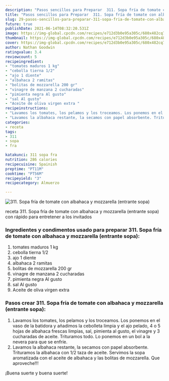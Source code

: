 ```yaml
---
description: "Pasos sencillos para Preparar  311. Sopa fría de tomate con albahaca y mozzarella (entrante sopa)"
title: "Pasos sencillos para Preparar  311. Sopa fría de tomate con albahaca y mozzarella (entrante sopa)"
slug: 29-pasos-sencillos-para-preparar-311-sopa-fria-de-tomate-con-albahaca-y-mozzarella-entrante-sopa
future: true
publishDate: 2021-06-14T08:32:20.531Z
image: https://img-global.cpcdn.com/recipes/e712d3b0e95a305c/680x482cq70/311-sopa-fria-de-tomate-con-albahaca-y-mozzarella-entrante-sopa-foto-principal.jpg
thumbnail: https://img-global.cpcdn.com/recipes/e712d3b0e95a305c/680x482cq70/311-sopa-fria-de-tomate-con-albahaca-y-mozzarella-entrante-sopa-foto-principal.jpg
cover: https://img-global.cpcdn.com/recipes/e712d3b0e95a305c/680x482cq70/311-sopa-fria-de-tomate-con-albahaca-y-mozzarella-entrante-sopa-foto-principal.jpg
author: Nathan Goodwin
ratingvalue: 3.4
reviewcount: 5
recipeingredient:
- "tomates maduros 1 kg"
- "cebolla tierna 1/2"
- "ajo 1 diente"
- "albahaca 2 ramitas"
- "bolitas de mozzarella 200 gr"
- "vinagre de manzana 2 cucharadas"
- "pimienta negra Al gusto"
- "sal Al gusto"
- "Aceite de oliva virgen extra "
recipeinstructions:
- "Lavamos los tomates, los pelamos y los troceamos. Los ponemos en el vaso de la batidora y añadimos la cebolleta limpia y el ajo pelado, 4 o 5 hojas de albahaca frescas limpias, sal, pimienta al gusto, el vinagre y 3 cucharadas de aceite. Trituramos todo. Lo ponemos en un bol a la nevera para que se enfríe."
- "Lavamos la albahaca restante, la secamos con papel absorbente. Trituramos la albahaca con 1/2 taza de aceite. Servimos la sopa aromatizada con el aceite de albahaca y las bolitas de mozzarella. Que aproveche!!!"
categories:
- receta
tags:
- 311
- sopa
- fra

katakunci: 311 sopa fra 
nutrition: 286 calories
recipecuisine: Spainish
preptime: "PT11M"
cooktime: "PT56M"
recipeyield: "3"
recipecategory: Almuerzo

---
```



![311. Sopa fría de tomate con albahaca y mozzarella (entrante sopa)](https://img-global.cpcdn.com/recipes/e712d3b0e95a305c/680x482cq70/311-sopa-fria-de-tomate-con-albahaca-y-mozzarella-entrante-sopa-foto-principal.jpg)

receta 311. Sopa fría de tomate con albahaca y mozzarella (entrante sopa) con rápido para entretener a los invitados

<!--inarticleads1-->

### Ingredientes y condimentos usado para preparar 311. Sopa fría de tomate con albahaca y mozzarella (entrante sopa):

1. tomates maduros 1 kg
1. cebolla tierna 1/2
1. ajo 1 diente
1. albahaca 2 ramitas
1. bolitas de mozzarella 200 gr
1. vinagre de manzana 2 cucharadas
1. pimienta negra Al gusto
1. sal Al gusto
1. Aceite de oliva virgen extra 



<!--inarticleads2-->

### Pasos crear 311. Sopa fría de tomate con albahaca y mozzarella (entrante sopa):

1. Lavamos los tomates, los pelamos y los troceamos. Los ponemos en el vaso de la batidora y añadimos la cebolleta limpia y el ajo pelado, 4 o 5 hojas de albahaca frescas limpias, sal, pimienta al gusto, el vinagre y 3 cucharadas de aceite. Trituramos todo. Lo ponemos en un bol a la nevera para que se enfríe.
1. Lavamos la albahaca restante, la secamos con papel absorbente. Trituramos la albahaca con 1/2 taza de aceite. Servimos la sopa aromatizada con el aceite de albahaca y las bolitas de mozzarella. Que aproveche!!!



¡Buena suerte y buena suerte!

